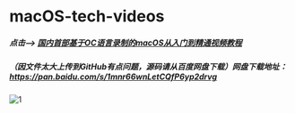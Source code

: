 # macOS-tech-videos
##### 点击-->  [国内首部基于OC语言录制的macOS从入门到精通视频教程](http://i.xue.taobao.com/detail.htm?spm=a2174.7765247.0.0.cBkW8u&amp;courseId=100614)

##### （因文件太大上传到GitHub有点问题，源码请从百度网盘下载）网盘下载地址： https://pan.baidu.com/s/1mnr66wnLetCQfP6yp2drvg

![1](https://github.com/shibiao/macOS-tech-videos/blob/master/macOS从入门到精通.png)
